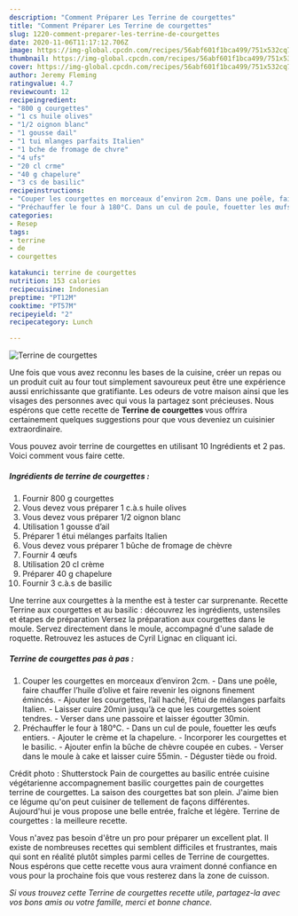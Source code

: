 ```yaml
---
description: "Comment Préparer Les Terrine de courgettes"
title: "Comment Préparer Les Terrine de courgettes"
slug: 1220-comment-preparer-les-terrine-de-courgettes
date: 2020-11-06T11:17:12.706Z
image: https://img-global.cpcdn.com/recipes/56abf601f1bca499/751x532cq70/terrine-de-courgettes-photo-principale-de-la-recette.jpg
thumbnail: https://img-global.cpcdn.com/recipes/56abf601f1bca499/751x532cq70/terrine-de-courgettes-photo-principale-de-la-recette.jpg
cover: https://img-global.cpcdn.com/recipes/56abf601f1bca499/751x532cq70/terrine-de-courgettes-photo-principale-de-la-recette.jpg
author: Jeremy Fleming
ratingvalue: 4.7
reviewcount: 12
recipeingredient:
- "800 g courgettes"
- "1 cs huile olives"
- "1/2 oignon blanc"
- "1 gousse dail"
- "1 tui mlanges parfaits Italien"
- "1 bche de fromage de chvre"
- "4 ufs"
- "20 cl crme"
- "40 g chapelure"
- "3 cs de basilic"
recipeinstructions:
- "Couper les courgettes en morceaux d’environ 2cm. Dans une poêle, faire chauffer l’huile d’olive et faire revenir les oignons finement émincés. Ajouter les courgettes, l’ail haché, l’étui de mélanges parfaits Italien. Laisser cuire 20min jusqu’à ce que les courgettes soient tendres. Verser dans une passoire et laisser égoutter 30min."
- "Préchauffer le four à 180°C. Dans un cul de poule, fouetter les œufs entiers. Ajouter le crème et la chapelure. Incorporer les courgettes et le basilic. Ajouter enfin la bûche de chèvre coupée en cubes. Verser dans le moule à cake et laisser cuire 55min. Déguster tiède ou froid."
categories:
- Resep
tags:
- terrine
- de
- courgettes

katakunci: terrine de courgettes 
nutrition: 153 calories
recipecuisine: Indonesian
preptime: "PT12M"
cooktime: "PT57M"
recipeyield: "2"
recipecategory: Lunch

---
```



![Terrine de courgettes](https://img-global.cpcdn.com/recipes/56abf601f1bca499/751x532cq70/terrine-de-courgettes-photo-principale-de-la-recette.jpg)

Une fois que vous avez reconnu les bases de la cuisine, créer un repas ou un produit cuit au four tout simplement savoureux peut être une expérience aussi enrichissante que gratifiante. Les odeurs de votre maison ainsi que les visages des personnes avec qui vous la partagez sont précieuses. Nous espérons que cette recette de <strong> Terrine de courgettes </strong> vous offrira certainement quelques suggestions pour que vous deveniez un cuisinier extraordinaire.

<!--inarticleads1-->

Vous pouvez avoir terrine de courgettes en utilisant 10 Ingrédients et 2 pas. Voici comment vous faire cette.

##### Ingrédients de terrine de courgettes :

1. Fournir 800 g courgettes
1. Vous devez vous préparer 1 c.à.s huile olives
1. Vous devez vous préparer 1/2 oignon blanc
1. Utilisation 1 gousse d’ail
1. Préparer 1 étui mélanges parfaits Italien
1. Vous devez vous préparer 1 bûche de fromage de chèvre
1. Fournir 4 œufs
1. Utilisation 20 cl crème
1. Préparer 40 g chapelure
1. Fournir 3 c.à.s de basilic


Une terrine aux courgettes à la menthe est à tester car surprenante. Recette Terrine aux courgettes et au basilic : découvrez les ingrédients, ustensiles et étapes de préparation Versez la préparation aux courgettes dans le moule. Servez directement dans le moule, accompagné d&#39;une salade de roquette. Retrouvez les astuces de Cyril Lignac en cliquant ici. 

<!--inarticleads2-->

##### Terrine de courgettes pas à pas :

1. Couper les courgettes en morceaux d’environ 2cm. - Dans une poêle, faire chauffer l’huile d’olive et faire revenir les oignons finement émincés. - Ajouter les courgettes, l’ail haché, l’étui de mélanges parfaits Italien. - Laisser cuire 20min jusqu’à ce que les courgettes soient tendres. - Verser dans une passoire et laisser égoutter 30min.
1. Préchauffer le four à 180°C. - Dans un cul de poule, fouetter les œufs entiers. - Ajouter le crème et la chapelure. - Incorporer les courgettes et le basilic. - Ajouter enfin la bûche de chèvre coupée en cubes. - Verser dans le moule à cake et laisser cuire 55min. - Déguster tiède ou froid.


Crédit photo : Shutterstock Pain de courgettes au basilic entrée cuisine végétarienne accompagnement basilic courgettes pain de courgettes terrine de courgettes. La saison des courgettes bat son plein. J&#39;aime bien ce légume qu&#39;on peut cuisiner de tellement de façons différentes. Aujourd&#39;hui je vous propose une belle entrée, fraîche et légère. Terrine de courgettes : la meilleure recette. 

<!--inarticleads1-->

<p>
Vous n'avez pas besoin d'être un pro pour préparer un excellent plat. Il existe de nombreuses recettes qui semblent difficiles et frustrantes, mais qui sont en réalité plutôt simples parmi celles de Terrine de courgettes. Nous espérons que cette recette vous aura vraiment donné confiance en vous pour la prochaine fois que vous resterez dans la zone de cuisson.
</p>

<p>
<i>Si vous trouvez cette Terrine de courgettes recette utile, partagez-la avec vos bons amis ou votre famille, merci et bonne chance.</i>
</p>
